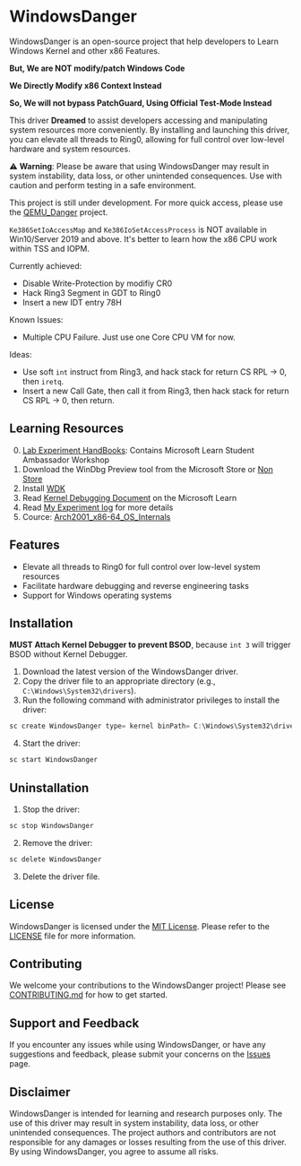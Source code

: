 # WindowsDanger  
  
WindowsDanger is an open-source project that help developers to Learn Windows Kernel and other x86 Features.

**But, We are NOT modify/patch Windows Code**

**We Directly Modify x86 Context Instead**

**So, We will not bypass PatchGuard, Using Official Test-Mode Instead**

This driver **Dreamed** to assist developers accessing and manipulating system resources more conveniently. By installing and launching this driver, you can elevate all threads to Ring0, allowing for full control over low-level hardware and system resources.  
  
⚠️ **Warning**: Please be aware that using WindowsDanger may result in system instability, data loss, or other unintended consequences. Use with caution and perform testing in a safe environment. 

This project is still under development. For more quick access, please use the [QEMU_Danger](https://github.com/UEFI-code/QEMU_Danger) project.

```Ke386SetIoAccessMap``` and ```Ke386IoSetAccessProcess``` is NOT available in Win10/Server 2019 and above. It's better to learn how the x86 CPU work within TSS and IOPM.

Currently achieved:
- Disable Write-Protection by modifiy CR0
- Hack Ring3 Segment in GDT to Ring0
- Insert a new IDT entry 78H

Known Issues:
- Multiple CPU Failure. Just use one Core CPU VM for now.

Ideas:
- Use soft ```int``` instruct from Ring3, and hack stack for return CS RPL -> 0, then ```iretq```.
- Insert a new Call Gate, then call it from Ring3, then hack stack for return CS RPL -> 0, then return.

## Learning Resources

0. [Lab Experiment HandBooks](LabHandBooks): Contains Microsoft Learn Student Ambassador Workshop
1. Download the WinDbg Preview tool from the Microsoft Store or [Non Store](DownloadWinDbgPreviewNonStore)
2. Install [WDK](https://learn.microsoft.com/zh-cn/windows-hardware/drivers/download-the-wdk?wt.mc_id=studentamb_188195)
3. Read [Kernel Debugging Document](https://learn.microsoft.com/en-us/windows-hardware/drivers/debugger/setting-up-a-network-debugging-connection?wt.mc_id=studentamb_188195) on the Microsoft Learn
4. Read [My Experiment log](Experiment_Record_GPT4.md) for more details
5. Cource: [Arch2001_x86-64_OS_Internals](https://apps.p.ost2.fyi/learning/course/course-v1:OpenSecurityTraining2+Arch2001_x86-64_OS_Internals+2021_v1/home)

## Features  
  
- Elevate all threads to Ring0 for full control over low-level system resources  
- Facilitate hardware debugging and reverse engineering tasks  
- Support for Windows operating systems  
  
## Installation  

**MUST Attach Kernel Debugger to prevent BSOD**, because ```int 3``` will trigger BSOD without Kernel Debugger.

1. Download the latest version of the WindowsDanger driver.  
2. Copy the driver file to an appropriate directory (e.g., `C:\Windows\System32\drivers`).  
3. Run the following command with administrator privileges to install the driver:  
  
```C
sc create WindowsDanger type= kernel binPath= C:\Windows\System32\drivers\WindowsDanger.sys
```
  
4. Start the driver:  
```C
sc start WindowsDanger
```

  
## Uninstallation  
  
1. Stop the driver:  
```C
sc stop WindowsDanger
```

2. Remove the driver:  
```C
sc delete WindowsDanger
```

3. Delete the driver file.  
  
## License  
  
WindowsDanger is licensed under the [MIT License](LICENSE). Please refer to the [LICENSE](LICENSE) file for more information.  
  
## Contributing  
  
We welcome your contributions to the WindowsDanger project! Please see [CONTRIBUTING.md](CONTRIBUTING.md) for how to get started.  
  
## Support and Feedback  
  
If you encounter any issues while using WindowsDanger, or have any suggestions and feedback, please submit your concerns on the [Issues](https://github.com/UEFI-code/WindowsDanger/issues) page.  
  
## Disclaimer  
  
WindowsDanger is intended for learning and research purposes only. The use of this driver may result in system instability, data loss, or other unintended consequences. The project authors and contributors are not responsible for any damages or losses resulting from the use of this driver. By using WindowsDanger, you agree to assume all risks.  
